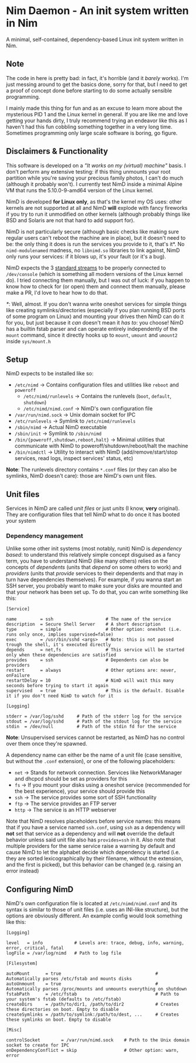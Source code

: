# Nim Daemon - An init system written in Nim
A minimal, self-contained, dependency-based Linux init system written in Nim.

## Note

The code in here is pretty bad: in fact, it's horrible (and it _barely_ works). I'm just messing around to get the basics done, sorry for that, 
but I need to get a proof of concept done before starting to do some actually sensible programming.

I mainly made this thing for fun and as an excuse to learn more about the mysterious PID 1 and the Linux kernel in general. If you are like me
and love getting your hands dirty, I truly recommend trying an endeavor like this as I haven't had this fun cobbling something together in a very
long time. Sometimes programming only large scale software is boring, go figure.

## Disclaimers & Functionality

This software is developed on a _"It works on my (virtual) machine"_ basis. I don't perform any extensive testing: if this thing unmounts your
root partition while you're saving your precious family photos, I can't do much (although it probably won't). I currently test NimD inside a
minimal Alpine VM that runs the 5.10.0-9-amd64 version of the Linux kernel.

NimD is developed **for Linux only**, as that's the kernel my OS uses: other kernels are not supported at all and NimD **will** explode with fancy
fireworks if you try to run it unmodified on other kernels (although probably things like BSD and Solaris are not that hard to add support for).

NimD is not particularly secure (although basic checks like making sure regular users can't reboot the machine are in place), but it doesn't need to be: the only thing it does is run the services you provide to it, that's it*. No `nimd-modulenamed` madness, no `libnimd.so` libraries to link against, NimD only runs your services: if it blows up, it's your fault (or it's a bug).

NimD expects the 3 [standard streams](https://en.wikipedia.org/wiki/Standard_streams) to be properly connected to `/dev/console` (which is something all modern versions of the Linux kernel do). I tried connecting them manually, but I was out of luck: if you happen to  know how to check for (or open) them and connect them manually, please make a PR, I'd love to hear how to do that.

_*_: Well, almost. If you don't wanna write oneshot services for simple things like creating symlinks/directories (especially if you plan running BSD ports of
some program on Linux) and mounting your drives then NimD can do it for you, but just because it _can_ doesn't mean it _has to_: you choose! NimD has a builtin
fstab parser and can operate entirely independently of the `mount` command, since it directly hooks up to `mount`, `umount` and `umount2` inside `sys/mount.h`

## Setup

NimD expects to be installed like so:
- `/etc/nimd` -> Contains configuration files and utilities like `reboot` and `poweroff`
    - `/etc/nimd/runlevels` -> Contains the runlevels (`boot`, `default`, `shutdown`)
    - `/etc/nimd/nimd.conf` -> NimD's own configuration file
- `/var/run/nimd.sock` -> Unix domain socket for IPC
- `/etc/runlevels` -> Symlink to `/etc/nimd/runlevels`
- `/sbin/nimd` -> Actual NimD executable
- `/sbin/init` -> Symlink to `/sbin/nimd`
- `/bin/{poweroff,shutdown,reboot,halt}`  -> Minimal utilities that communicate with NimD to poweroff/shutdown/reboot/halt the machine
- `/bin/nimdctl` -> Utility to interact with NimD (add/remove/start/stop services, read logs, inspect services' status, etc)


__Note__: The runlevels directory contains `*.conf` files (or they can also be symlinks, NimD doesn't care): those are NimD's own unit files.


## Unit files

Services in NimD are called _unit files_ or just _units_ (I know, __very__ original). They are configuration files that tell NimD what to do once
it has booted your system

### Dependency management

Unlike some other init systems (most notably, runit) NimD is _dependency based_: to understand this relatively simple concept disguised as a fancy term,
you have to understand NimD (like many others) relies on the concepts of _dependents_ (units that _depend_ on some others to work) and _providers_ (units 
that _provide_ services to their dependents and that may in turn have dependencies themselves). For example, if you wanna start an SSH server, you probably
want to make sure your disks are mounted and that your network has been set up. To do that, you can write something like this:

```
[Service]

name         = ssh                    # The name of the service
description  = Secure Shell Server    # A short description
type         = simple                 # Other option: oneshot (i.e. runs only once, implies supervised=false)
exec         = /usr/bin/sshd <args>   # Note: this is not passed trough the shell, it's executed directly
depends      = net,fs                 # This service will be started only when these dependencies are satisfied
provides     = ssh                    # Dependents can also be providers
restart      = always                 # Other options are: never, onFailure
restartDelay = 10                     # NimD will wait this many seconds before trying to start it again
supervised   = true                   # This is the default. Disable it if you don't need NimD to watch for it

[Logging]

stderr = /var/log/sshd     # Path of the stderr log for the service
stdout = /var/log/sshd     # Path of the stdout log for the service
stdin  = /dev/null         # Path of the stdin fd for the service
```

__Note__: Unsupervised services cannot be restarted, as NimD has no control over them once they're spawned.


A dependency name can either be the name of a unit file (case sensitive, but without the `.conf` extension), or one of the following placeholders:
- `net` -> Stands for network connection. Services like NetworkManager and dhcpcd should be set as providers for this
- `fs`  -> If you mount your disks using a oneshot service (recommended for the best experience), your service should provide this
- `ssh` -> The service provides some sort of SSH functionality
- `ftp` -> The service provides an FTP server
- `http` -> The service is an HTTP webserver

Note that NimD resolves placeholders before service names: this means that if you have a service named `ssh.conf`, using `ssh` as 
a dependency will __not__ set that service as a dependency and will __not__ override the default behavior unless said unit file also has
`provides=ssh` in it. Also note that multiple providers for the same service raise a warning by default and cause NimD to let the alphabet decide 
which dependency is started (i.e. they are sorted lexicographically by their filename, without the extension, and the first is picked), but this
behavior can be changed (e.g. raising an error instead)

## Configuring NimD

NimD's own configuration file is located at `/etc/nimd/nimd.conf` and its syntax is similar to those of unit files (i.e. uses an
INI-like structure), but the options are obviously different. An example config would look something like this:

```
[Logging]

level   = info            # Levels are: trace, debug, info, warning, error, critical, fatal
logFile = /var/log/nimd   # Path to log file

[Filesystem]

autoMount      = true                                    # Automatically parses /etc/fstab and mounts disks
autoUnmount    = true                                    # Automatically parses /proc/mounts and unmounts everything on shutdown
fstabPath      = /etc/fstab                              # Path to your system's fstab (defaults to /etc/fstab)
createDirs     = /path/to/dir1, /path/to/dir2            # Creates these directories on boot. Empty to disable
createSymlinks = /path/to/symlink:/path/to/dest, ...     # Creates these symlinks on boot. Empty to disable

[Misc]

controlSocket        = /var/run/nimd.sock    # Path to the Unix domain socket to create for IPC
onDependencyConflict = skip                  # Other option: warn, error                   
```
